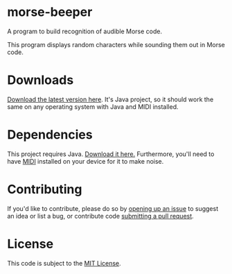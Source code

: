 # morse-beeper
A program to build recognition of audible Morse code.

This program displays random characters while sounding them out in Morse code.

# Downloads

[Download the latest version here](https://github.com/paxromana96/morse-beeper/releases/).
It's Java project, so it should work the same on any operating system with Java and MIDI installed.

# Dependencies

This project requires Java. [Download it here.](https://java.com)
Furthermore, you'll need to have [MIDI](https://www.midi.org/) installed on your device for it to make noise.

# Contributing

If you'd like to contribute, please do so by [opening up an issue](https://github.com/paxromana96/morse-beeper/issues) to suggest an idea or list a bug, or contribute code [submitting a pull request](https://github.com/paxromana96/morse-beeper/pulls).

# License

This code is subject to the [MIT License](LICENSE.md).
